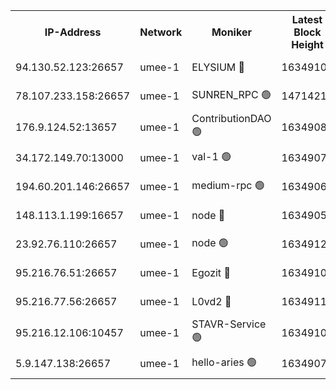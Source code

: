 


<table><tr><th>IP-Address</th><th>Network</th><th>Moniker</th><th>Latest Block Height</th><th>Earliest Block Height</th><th>Catching Up</th><th>Tx Index</th><th>Voting Power</th><th>Scan Time</th></tr><tr><td>94.130.52.123:26657</td><td>umee-1</td><td>ELYSIUM 🔴</td><td>16349105</td><td>3216011</td><td>False</td><td>off</td><td>27386061</td><td>2025-02-24T17:45:23.789883841UTC</td></tr><tr><td>78.107.233.158:26657</td><td>umee-1</td><td>SUNREN_RPC 🟢</td><td>14714211</td><td>13338194</td><td>False</td><td>on</td><td>0</td><td>2025-02-24T17:43:28.820035533UTC</td></tr><tr><td>176.9.124.52:13657</td><td>umee-1</td><td>ContributionDAO 🟢</td><td>16349080</td><td>13924595</td><td>False</td><td>on</td><td>0</td><td>2025-02-24T17:43:09.907563613UTC</td></tr><tr><td>34.172.149.70:13000</td><td>umee-1</td><td>val-1 🟢</td><td>16349075</td><td>14743001</td><td>False</td><td>off</td><td>0</td><td>2025-02-24T17:42:41.079149435UTC</td></tr><tr><td>194.60.201.146:26657</td><td>umee-1</td><td>medium-rpc 🟢</td><td>16349061</td><td>15489235</td><td>False</td><td>on</td><td>0</td><td>2025-02-24T17:41:29.637534345UTC</td></tr><tr><td>148.113.1.199:16657</td><td>umee-1</td><td>node 🔴</td><td>16349059</td><td>15872248</td><td>False</td><td>off</td><td>1666214</td><td>2025-02-24T17:41:18.363927231UTC</td></tr><tr><td>23.92.76.110:26657</td><td>umee-1</td><td>node 🟢</td><td>16349125</td><td>16142001</td><td>False</td><td>on</td><td>0</td><td>2025-02-24T17:47:15.249240003UTC</td></tr><tr><td>95.216.76.51:26657</td><td>umee-1</td><td>Egozit 🔴</td><td>16349105</td><td>16249105</td><td>False</td><td>off</td><td>38669508</td><td>2025-02-24T17:45:23.460693377UTC</td></tr><tr><td>95.216.77.56:26657</td><td>umee-1</td><td>L0vd2 🔴</td><td>16349117</td><td>16249117</td><td>False</td><td>off</td><td>38564812</td><td>2025-02-24T17:46:31.141252999UTC</td></tr><tr><td>95.216.12.106:10457</td><td>umee-1</td><td>STAVR-Service 🟢</td><td>16349101</td><td>16306001</td><td>False</td><td>on</td><td>0</td><td>2025-02-24T17:45:04.706294313UTC</td></tr><tr><td>5.9.147.138:26657</td><td>umee-1</td><td>hello-aries 🟢</td><td>16349074</td><td>16346461</td><td>False</td><td>off</td><td>0</td><td>2025-02-24T17:42:37.811233098UTC</td></tr></table>